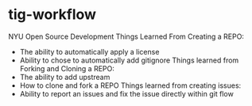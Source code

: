 # tig-workflow
NYU Open Source Development 
Things Learned From Creating a REPO:
- The ability to automatically apply a license
- Ability to chose to automatically add gitignore 
Things learned from Forking and Cloning a REPO:
- The ability to add upstream
- How to clone and fork a REPO
Things learned from creating issues:
- Ability to report an issues and fix the issue directly within git flow
